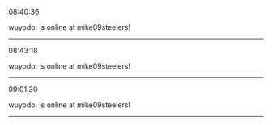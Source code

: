 08:40:36

wuyodo: is online at mike09steelers!

---

08:43:18

wuyodo: is online at mike09steelers!

---

09:01:30

wuyodo: is online at mike09steelers!

---


